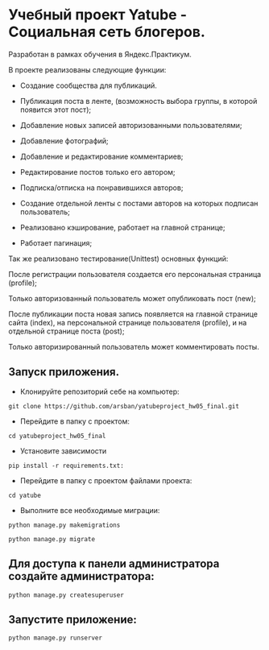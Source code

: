 # Учебный проект Yatube - Социальная сеть блогеров. 
Разработан в рамках обучения в Яндекс.Практикум.

В проекте реализованы следующие функции:

 - Создание сообщества для публикаций.

 - Публикация поста в ленте, (возможность выбора группы, в которой появится этот пост);

 - Добавление новых записей авторизованными пользователями;

 - Добавление фотографий;

 - Добавление и редактирование комментариев;

 - Редактирование постов только его автором;

 - Подписка/отписка на понравившихся авторов;

 - Создание отдельной ленты с постами авторов на которых подписан пользователь;

 - Реализовано кэширование, работает на главной странице;

 - Работает пагинация;

Так же реализовано тестирование(Unittest) основных функций:

После регистрации пользователя создается его персональная страница (profile);

Только авторизованный пользователь может опубликовать пост (new);

После публикации поста новая запись появляется на главной странице сайта (index), на персональной странице пользователя (profile), и на отдельной странице поста (post);

Только авторизированный пользователь может комментировать посты.

## Запуск приложения. 

 - Клонируйте репозиторий себе на компьютер:
```
git clone https://github.com/arsban/yatubeproject_hw05_final.git
```

 - Перейдите в папку с проектом:
```
cd yatubeproject_hw05_final
```

 - Установите зависимости
```
pip install -r requirements.txt:
```

-  Перейдите в папку с проектом файлами проекта:
```
cd yatube
```

 - Выполните все необходимые миграции:
```
python manage.py makemigrations
```
```
python manage.py migrate
```

## Для доступа к панели администратора создайте администратора:
```
python manage.py createsuperuser
```

## Запустите приложение:
```
python manage.py runserver
```
